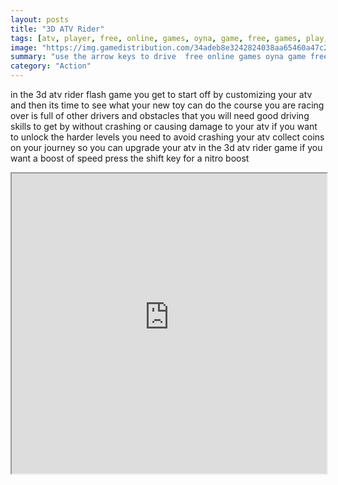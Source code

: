 ```yaml
---
layout: posts
title: "3D ATV Rider"
tags: [atv, player, free, online, games, oyna, game, free, games, play, play, games]
image: "https://img.gamedistribution.com/34adeb8e3242824038aa65460a47c29e.jpg"
summary: "use the arrow keys to drive  free online games oyna game free games play play games"
category: "Action"
---
```


in the 3d atv rider flash game you get to start off by customizing your atv and then its time to see what your new toy can do the course you are racing over is full of other drivers and obstacles that you will need good driving skills to get by without crashing or causing damage to your atv if you want to unlock the harder levels you need to avoid crashing your atv collect coins on your journey so you can upgrade your atv in the 3d atv rider game if you want a boost of speed press the shift key for a nitro boost

<iframe width="100%" height="480px;" src="https://flash.gamedistribution.com?game=34adeb8e3242824038aa65460a47c29e"></iframe>
